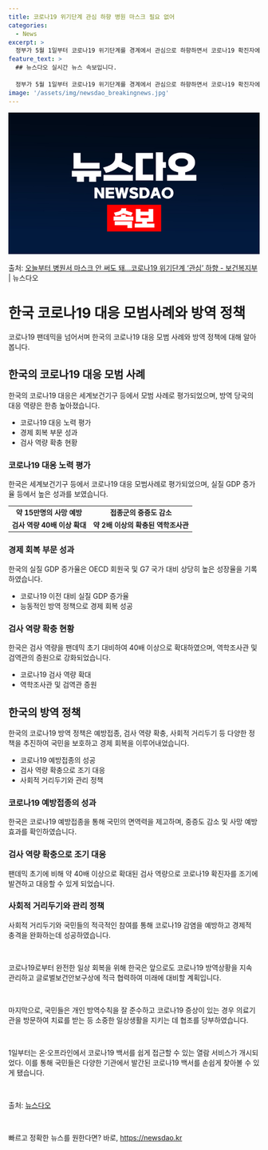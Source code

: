 ```yaml
---
title: 코로나19 위기단계 관심 하향 병원 마스크 필요 없어
categories:
  - News
excerpt: >
  정부가 5월 1일부터 코로나19 위기단계를 경계에서 관심으로 하향하면서 코로나19 확진자에 대한 격리 기준도…
feature_text: >
  ## 뉴스다오 실시간 뉴스 속보입니다.

  정부가 5월 1일부터 코로나19 위기단계를 경계에서 관심으로 하향하면서 코로나19 확진자에 대한 격리 기준도…
image: '/assets/img/newsdao_breakingnews.jpg'
---
```


![뉴스다오 속보](/assets/img/newsdao_breakingnews.jpg)

<p>출처: <a href="https://newsdao.kr/3716" rel="dofollow">오늘부터 병원서 마스크 안 써도 돼…코로나19 위기단계 ‘관심’ 하향 - 보건복지부</a> | 뉴스다오</p>

<h1>한국 코로나19 대응 모범사례와 방역 정책</h1>
<p data-ke-size="size16">코로나19 팬데믹을 넘어서며 한국의 코로나19 대응 모범 사례와 방역 정책에 대해 알아봅니다.</p>

<h2 data-ke-size="size26">한국의 코로나19 대응 모범 사례</h2>
<p data-ke-size="size16">한국의 코로나19 대응은 세계보건기구 등에서 모범 사례로 평가되었으며, 방역 당국의 대응 역량은 한층 높아졌습니다.</p>
<ul>
<li>코로나19 대응 노력 평가</li>
<li>경제 회복 부문 성과</li>
<li>검사 역량 확충 현황</li>
</ul>

<h3>코로나19 대응 노력 평가</h3>
<p data-ke-size="size16">한국은 세계보건기구 등에서 코로나19 대응 모범사례로 평가되었으며, 실질 GDP 증가율 등에서 높은 성과를 보였습니다.</p>
<table>
<tr>
<td style="text-align: center; height: 17px;"><b>약 15만명의 사망 예방</b></td>
<td style="text-align: center; height: 17px;"><b>접종군의 중증도 감소</b></td>
</tr>
<tr>
<td style="text-align: center; height: 17px;"><b>검사 역량 40배 이상 확대</b></td>
<td style="text-align: center; height: 17px;"><b>약 2배 이상의 확충된 역학조사관</b></td>
</tr>
</table>

<h3>경제 회복 부문 성과</h3>
<p data-ke-size="size16">한국의 실질 GDP 증가율은 OECD 회원국 및 G7 국가 대비 상당히 높은 성장율을 기록하였습니다.</p>
<ul>
<li>코로나19 이전 대비 실질 GDP 증가율</li>
<li>능동적인 방역 정책으로 경제 회복 성공</li>
</ul>

<h3>검사 역량 확충 현황</h3>
<p data-ke-size="size16">한국은 검사 역량을 팬데믹 초기 대비하여 40배 이상으로 확대하였으며, 역학조사관 및 검역관의 증원으로 강화되었습니다.</p>
<ul>
<li>코로나19 검사 역량 확대</li>
<li>역학조사관 및 검역관 증원</li>
</ul>

<h2 data-ke-size="size26">한국의 방역 정책</h2>
<p data-ke-size="size16">한국의 코로나19 방역 정책은 예방접종, 검사 역량 확충, 사회적 거리두기 등 다양한 정책을 추진하여 국민을 보호하고 경제 회복을 이루어내었습니다.</p>
<ul>
<li>코로나19 예방접종의 성공</li>
<li>검사 역량 확충으로 조기 대응</li>
<li>사회적 거리두기와 관리 정책</li>
</ul>

<h3>코로나19 예방접종의 성과</h3>
<p data-ke-size="size16">한국은 코로나19 예방접종을 통해 국민의 면역력을 제고하며, 중증도 감소 및 사망 예방 효과를 확인하였습니다.</p>

<h3>검사 역량 확충으로 조기 대응</h3>
<p data-ke-size="size16">팬데믹 초기에 비해 약 40배 이상으로 확대된 검사 역량으로 코로나19 확진자를 조기에 발견하고 대응할 수 있게 되었습니다.</p>

<h3>사회적 거리두기와 관리 정책</h3>
<p data-ke-size="size16">사회적 거리두기와 국민들의 적극적인 참여를 통해 코로나19 감염을 예방하고 경제적 충격을 완화하는데 성공하였습니다.</p>

<p data-ke-size="size16">&nbsp;</p>

<p data-ke-size="size16">코로나19로부터 완전한 일상 회복을 위해 한국은 앞으로도 코로나19 방역상황을 지속 관리하고 글로벌보건안보구상에 적극 협력하여 미래에 대비할 계획입니다.</p>
<p data-ke-size="size16">&nbsp;</p>

<p data-ke-size="size16">마지막으로, 국민들은 개인 방역수칙을 잘 준수하고 코로나19 증상이 있는 경우 의료기관을 방문하여 치료를 받는 등 소중한 일상생활을 지키는 데 협조를 당부하였습니다.</p>

<p data-ke-size="size16">&nbsp;</p>

<p data-ke-size="size16">1일부터는 온·오프라인에서 코로나19 백서를 쉽게 접근할 수 있는 열람 서비스가 개시되었다. 이를 통해 국민들은 다양한 기관에서 발간된 코로나19 백서를 손쉽게 찾아볼 수 있게 됐습니다.</p>
<p data-ke-size="size16">&nbsp;</p>

<p data-ke-size="size16">출처: <a href="https://newsdao.kr/3716">뉴스다오</a></p>
<p data-ke-size="size16">&nbsp;</p> 

빠르고 정확한 뉴스를 원한다면? 바로, <a href="https://newsdao.kr" rel="dofollow">https://newsdao.kr</a>


